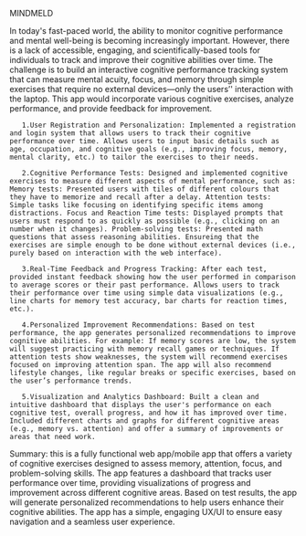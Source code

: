 MINDMELD

In today's fast-paced world, the ability to monitor cognitive performance and mental well-being is becoming increasingly important. However, there is a lack of accessible, engaging, and scientifically-based tools for individuals to track and improve their cognitive abilities over time. The challenge is to build an interactive cognitive performance tracking system that can measure mental acuity, focus, and memory through simple exercises that require no external devices—only the users’' interaction with the laptop. This app would incorporate various cognitive exercises, analyze performance, and provide feedback for improvement.

       1.User Registration and Personalization: Implemented a registration and login system that allows users to track their cognitive performance over time. Allows users to input basic details such as age, occupation, and cognitive goals (e.g., improving focus, memory, mental clarity, etc.) to tailor the exercises to their needs.
   
       2.Cognitive Performance Tests: Designed and implemented cognitive exercises to measure different aspects of mental performance, such as: Memory tests: Presented users with tiles of different colours that they have to memorize and recall after a delay. Attention tests: Simple tasks like focusing on identifying specific items among distractions. Focus and Reaction Time tests: Displayed prompts that users must respond to as quickly as possible (e.g., clicking on an number when it changes). Problem-solving tests: Presented math questions that assess reasoning abilities. Ensureing that the exercises are simple enough to be done without external devices (i.e., purely based on interaction with the web interface).
   
       3.Real-Time Feedback and Progress Tracking: After each test, provided instant feedback showing how the user performed in comparison to average scores or their past performance. Allows users to track their performance over time using simple data visualizations (e.g., line charts for memory test accuracy, bar charts for reaction times, etc.).
   
       4.Personalized Improvement Recommendations: Based on test performance, the app generates personalized recommendations to improve cognitive abilities. For example: If memory scores are low, the system will suggest practicing with memory recall games or techniques. If attention tests show weaknesses, the system will recommend exercises focused on improving attention span. The app will also recommend lifestyle changes, like regular breaks or specific exercises, based on the user’s performance trends.
   
       5.Visualization and Analytics Dashboard: Built a clean and intuitive dashboard that displays the user's performance on each cognitive test, overall progress, and how it has improved over time. Included different charts and graphs for different cognitive areas (e.g., memory vs. attention) and offer a summary of improvements or areas that need work.

Summary: this is a fully functional web app/mobile app that offers a variety of cognitive exercises designed to assess memory, attention, focus, and problem-solving skills. The app features a dashboard that tracks user performance over time, providing visualizations of progress and improvement across different cognitive areas. Based on test results, the app will generate personalized recommendations to help users enhance their cognitive abilities. The app has a simple, engaging UX/UI to ensure easy navigation and a seamless user experience.

